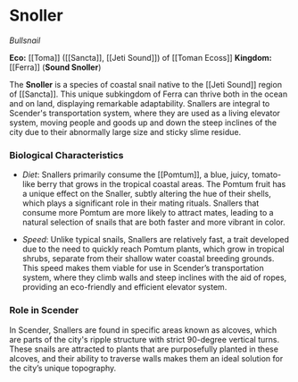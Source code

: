 <!-- wiki-header-section:start -->
# Snoller
_Bullsnail_

**Eco:** [[Toma]] ([[Sancta]], [[Jeti Sound]]) of [[Toman Ecoss]] 
**Kingdom:** [[Ferra]] (**Sound Snoller**)

The **Snoller** is a species of coastal snail native to the [[Jeti Sound]] region of [[Sancta]]. This unique subkingdom of Ferra can thrive both in the ocean and on land, displaying remarkable adaptability. Snallers are integral to Scender's transportation system, where they are used as a living elevator system, moving people and goods up and down the steep inclines of the city due to their abnormally large size and sticky slime residue.

### Biological Characteristics

- _Diet_: Snallers primarily consume the [[Pomtum]], a blue, juicy, tomato-like berry that grows in the tropical coastal areas. The Pomtum fruit has a unique effect on the Snaller, subtly altering the hue of their shells, which plays a significant role in their mating rituals. Snallers that consume more Pomtum are more likely to attract mates, leading to a natural selection of snails that are both faster and more vibrant in color.

- _Speed_: Unlike typical snails, Snallers are relatively fast, a trait developed due to the need to quickly reach Pomtum plants, which grow in tropical shrubs, separate from their shallow water coastal breeding grounds. This speed makes them viable for use in Scender’s transportation system, where they climb walls and steep inclines with the aid of ropes, providing an eco-friendly and efficient elevator system.


### Role in Scender

In Scender, Snallers are found in specific areas known as alcoves, which are parts of the city's ripple structure with strict 90-degree vertical turns. These snails are attracted to plants that are purposefully planted in these alcoves, and their ability to traverse walls makes them an ideal solution for the city’s unique topography.